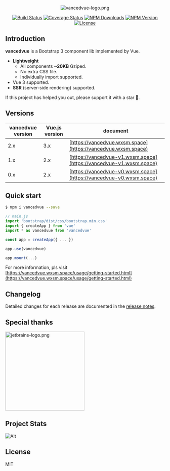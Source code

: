 <p align="center">
<img src="https://static.wxsm.space/vancedvue/logo.png" alt="vancedvue-logo.png">
</p>

<p align="center">
<a href="https://github.com/suralabs/vancedvue"><img src="https://github.com/suralabs/vancedvue/workflows/CI/badge.svg" alt="Build Status"></a>
<a href="https://coveralls.io/github/suralabs/vancedvue?branch=dev"> <img src="https://coveralls.io/repos/github/suralabs/vancedvue/badge.svg?branch=dev" alt="Coverage Status"></a>
<a href="https://www.npmjs.com/package/vancedvue"><img src="https://badgen.net/npm/dm/vancedvue" alt="NPM Downloads"></a>
<a href="https://www.npmjs.com/package/vancedvue"><img src="https://badgen.net/npm/v/vancedvue" alt="NPM Version"></a>
<a href="https://github.com/suralabs/vancedvue"><img src="https://badgen.net/github/license/suralabs/vancedvue" alt="License"></a>
</p>


## Introduction

**vancedvue** is a Bootstrap 3 component lib implemented by Vue.

* **Lightweight**
  * All components **~20KB** Gziped.
  * No extra CSS file.
  * Individually import supported.
* Vue 3 supported.
* **SSR** (server-side rendering) supported.

If this project has helped you out, please support it with a star :star2:.

## Versions

| vancedvue version | Vue.js version | document                                               |
|-------------|----------------|--------------------------------------------------------|
| 2.x         | 3.x            | [https://vancedvue.wxsm.space](https://vancedvue.wxsm.space)       |
| 1.x         | 2.x            | [https://vancedvue-v1.wxsm.space](https://vancedvue-v1.wxsm.space) |
| 0.x         | 2.x            | [https://vancedvue-v0.wxsm.space](https://vancedvue-v0.wxsm.space) |

## Quick start

```bash
$ npm i vancedvue --save
```

```javascript
// main.js
import 'bootstrap/dist/css/bootstrap.min.css'
import { createApp } from 'vue'
import * as vancedvue from 'vancedvue'

const app = createApp({ ... })

app.use(vancedvue)

app.mount(...)
```

For more information, pls visit [https://vancedvue.wxsm.space/usage/getting-started.html](https://vancedvue.wxsm.space/usage/getting-started.html)

## Changelog

Detailed changes for each release are documented in the [release notes](https://github.com/suralabs/vancedvue/releases).

## Special thanks

<p>
<a href="https://www.jetbrains.com/?from=vancedvue"><img width="250" src="https://static.wxsm.space/others/jetbrains-logo.png" alt="jetbrains-logo.png"></a>
</p>

## Project Stats

![Alt](https://repobeats.axiom.co/api/embed/d61d9b2205de473d16574c9d78d7d067cfa3468f.svg "Repobeats analytics image")


## License

MIT
